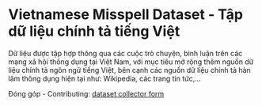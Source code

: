 # Vietnamese Misspell Dataset - Tập dữ liệu chính tả tiếng Việt

Dữ liệu được tập hợp thông qua các cuộc trò chuyện, bình luận trên các mạng xã hội thông dụng tại Việt Nam, với mục tiêu mở rộng thêm nguồn dữ liệu chính tả ngôn ngữ tiếng Việt, bên cạnh các nguồn dữ liệu chính tả hàn lâm thông dụng hiện tại như: Wikipedia, các trang tin tức,... 

Đóng góp - Contributing: [dataset collector form](https://forms.gle/11v2TcW7oS3nqeA47)
